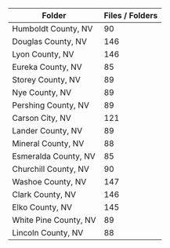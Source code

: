 | Folder                |   Files / Folders |
|-----------------------|-------------------|
| Humboldt County, NV   |                90 |
| Douglas County, NV    |               146 |
| Lyon County, NV       |               146 |
| Eureka County, NV     |                85 |
| Storey County, NV     |                89 |
| Nye County, NV        |                89 |
| Pershing County, NV   |                89 |
| Carson City, NV       |               121 |
| Lander County, NV     |                89 |
| Mineral County, NV    |                88 |
| Esmeralda County, NV  |                85 |
| Churchill County, NV  |                90 |
| Washoe County, NV     |               147 |
| Clark County, NV      |               146 |
| Elko County, NV       |               145 |
| White Pine County, NV |                89 |
| Lincoln County, NV    |                88 |